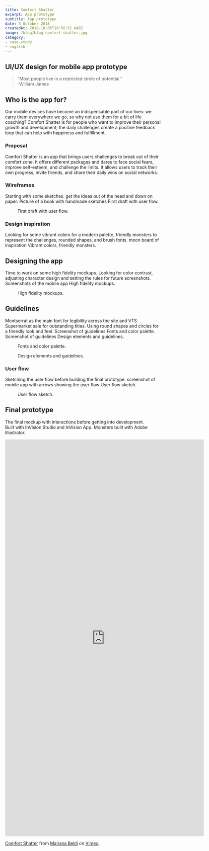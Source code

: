 ```yaml
---
title: Comfort Shatter
excerpt: App prototype
subtitle: App prototype
date: 5 October 2018
createdAt: 2018-10-05T10:58:51.640Z
image: /blog/blog-comfort-shatter.jpg
category: 
- case-study 
- english
---
```


## UI/UX design for mobile app prototype

> “Most people live in a restricted circle of potential.”  
> -William James

## Who is the app for?
Our mobile devices have become an indispensable part of our lives: we carry them everywhere we go, so why not use them for a bit of life coaching? Comfort Shatter is for people who want to improve their personal growth and development; the daily challenges create a positive feedback loop that can help with happiness and fulfillment.

### Proposal
Comfort Shatter is an app that brings users challenges to break out of their comfort zone. It offers different packages and dares to face social fears, improve self-esteem, and challenge the limits. It allows users to track their own progress, invite friends, and share their daily wins on social networks.

### Wireframes
Starting with some sketches. get the ideas out of the head and down on paper.
Picture of a book with handmade sketches
First draft with user flow.
<figure>
    <img src="/blog/blog-comfort-shatter-02.jpg" alt=""/>
    <figcaption>First draft with user flow.</figcaption>
</figure>

### Design inspiration
Looking for some vibrant colors for a modern palette, friendly monsters to represent the challenges, rounded shapes, and brush fonts.
moon board of inspiration
Vibrant colors, friendly monsters.
<img src="/blog/blog-comfort-shatter-03.jpg" alt=""/>

## Designing the app
Time to work on some high fidelity mockups. Looking for color contrast, adjusting character design and setting the rules for future screenshots.
Screenshots of the mobile app
High fidelity mockups.
<figure>
    <img src="/blog/blog-comfort-shatter-01.jpg" alt=""/>
    <figcaption>High fidelity mockups.</figcaption>
</figure>


## Guidelines
Montserrat as the main font for legibility across the site and VTS Supermarket sale for outstanding titles. Using round shapes and circles for a friendly look and feel.
Screenshot of guidelines
Fonts and color palette.
Screenshot of guidelines
Design elements and guidelines.
<figure>
    <img src="/blog/blog-comfort-shatter-04.jpg" alt=""/>
    <figcaption>Fonts and color palette.</figcaption>
</figure>
<figure>
    <img src="/blog/blog-comfort-shatter-05.jpg" alt=""/>
    <figcaption>Design elements and guidelines.</figcaption>
</figure>


### User flow
Sketching the user flow before building the final prototype.
screenshot of mobile app with arrows showing the user flow
User flow sketch.
<figure>
    <img src="/blog/blog-comfort-shatter-06.jpg" alt=""/>
    <figcaption>User flow sketch.</figcaption>
</figure>


## Final prototype
The final mockup with interactions before getting into development.  
Built with InVision Studio and InVision App. Monsters built with Adobe Illustrator.

<iframe class="vimeo" src="https://player.vimeo.com/video/293394826" width="640" height="1277" frameborder="0" allow="autoplay; fullscreen" allowfullscreen></iframe>
<p><a href="https://vimeo.com/293394826">Comfort Shatter</a> from <a href="https://vimeo.com/marianabeldi">Mariana Beldi</a> on <a href="https://vimeo.com">Vimeo</a>.</p>

